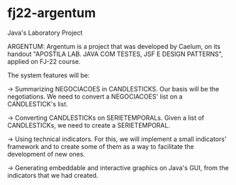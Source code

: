 fj22-argentum
=============

Java's Laboratory Project

ARGENTUM: Argentum is a project that was developed by Caelum, on its handout "APOSTILA LAB. JAVA COM TESTES, JSF E DESIGN PATTERNS",
applied on FJ-22 course.

The system features will be:

-> Summarizing NEGOCIACOES in CANDLESTICKS. Our basis will be the negotiations. We need to convert a NEGOCIACOES' list on a
CANDLESTICK's list.

-> Converting CANDLESTICKs on SERIETEMPORALs. Given a list of CANDLESTICKs, we need to create a SERIETEMPORAL.

-> Using technical indicators. For this, we will implement a small indicators' framework and to create some of them as a way to
facilitate the development of new ones.

-> Generating embeddable and interactive graphics on Java's GUI, from the indicators that we had created.
